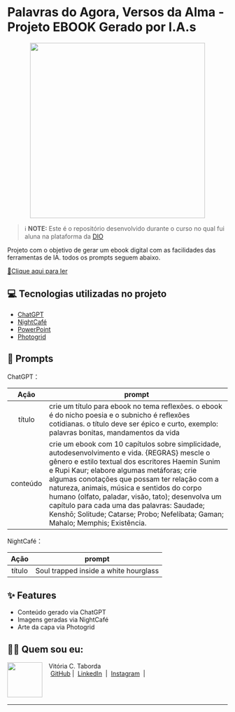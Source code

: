 # Palavras do Agora, Versos da Alma - Projeto EBOOK Gerado por I.A.s

<p align="center">
<img 
    src="./assets/cover.png"
    width="400"  
/>
</p>


 > ℹ️ **NOTE:** Este é o repositório desenvolvido durante o curso no qual fui aluna na plataforma da [DIO](https://dio.me)

Projeto com o objetivo de gerar um ebook digital com as facilidades das ferramentas de IA. todos os prompts
seguem abaixo.

<a href="https://github.com/vicataborda/e-book-palavras-do-agora-versos-da-alma-Vitoria-C-Taborda/blob/main/Ebook%20-%20Palavras%20do%20agora%2C%20versos%20da%20alma.pdf" title="View PDF now"> 📕Clique aqui para ler</a>

## 💻 Tecnologias utilizadas no projeto

- [ChatGPT](https://chat.openai.com/) 
- [NightCafé](https://creator.nightcafe.studio/)
- [PowerPoint](https://www.microsoft.com/en/microsoft-365/powerpoint)
- [Photogrid](https://www.photogrid.app/pt/)

## 🧠 Prompts


ChatGPT：

|   Ação   | prompt                                                                                                                                                                                                                                                                         |
| :------: | ------------------------------------------------------------------------------------------------------------------------------------------------------------------------------------------------------------------------------------------------------------------------------ |
|  título  | crie um título para ebook no tema reflexões. o ebook é do nicho poesia e o subnicho é reflexões cotidianas. o título deve ser épico e curto, exemplo: palavras bonitas, mandamentos da vida  |                                                      |
| conteúdo | crie um ebook com 10 capítulos sobre simplicidade, autodesenvolvimento e vida. {REGRAS} mescle o gênero e estilo textual dos escritores Haemin Sunim e Rupi Kaur; elabore algumas metáforas; crie algumas conotações que possam ter relação com a natureza, animais, música e sentidos do corpo humano (olfato, paladar, visão, tato); desenvolva um capítulo para cada uma das palavras: Saudade; Kenshō; Solitude; Catarse; Probo; Nefelíbata; Gaman; Mahalo; Memphis; Existência. |


NightCafé：

|  Ação  | prompt                                                                                 |
| :----: | -------------------------------------------------------------------------------------- |
| título | Soul trapped inside a white hourglass |

## ✨ Features

- Conteúdo gerado via ChatGPT
- Imagens geradas via NightCafé
- Arte da capa via Photogrid


## 👨‍💻 Quem sou eu:

<p>
    <img 
      align=left 
      margin=10 
      width=80 
      src="https://avatars.githubusercontent.com/u/191050453?v=4"
    />
    <p>&nbsp&nbsp&nbspVitória C. Taborda<br>
    &nbsp&nbsp&nbsp
    <a href="https://github.com/vicataborda">
    GitHub</a>&nbsp;|&nbsp;
    <a href="https://www.linkedin.com/in/vitoriactaborda/">LinkedIn</a>
&nbsp;|&nbsp;
    <a href="https://www.instagram.com/imvictab/">
    Instagram</a>
&nbsp;|&nbsp;</p>
</p>
<br/><br/>
<p>

---
